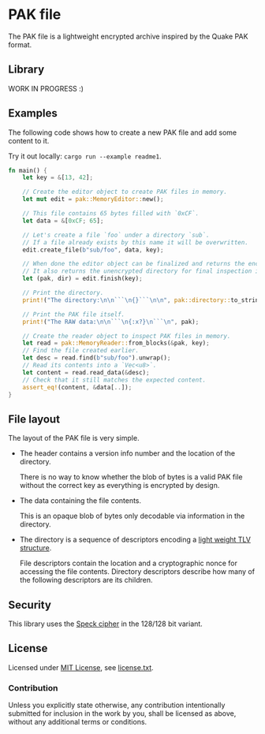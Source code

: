 PAK file
========

The PAK file is a lightweight encrypted archive inspired by the Quake PAK format.

Library
-------

WORK IN PROGRESS :)

Examples
--------

The following code shows how to create a new PAK file and add some content to it.

Try it out locally: `cargo run --example readme1`.

```rust
fn main() {
	let key = &[13, 42];

	// Create the editor object to create PAK files in memory.
	let mut edit = pak::MemoryEditor::new();

	// This file contains 65 bytes filled with `0xCF`.
	let data = &[0xCF; 65];

	// Let's create a file `foo` under a directory `sub`.
	// If a file already exists by this name it will be overwritten.
	edit.create_file(b"sub/foo", data, key);

	// When done the editor object can be finalized and returns the encrypted PAK file as a `Vec<Block>`.
	// It also returns the unencrypted directory for final inspection if desired.
	let (pak, dir) = edit.finish(key);

	// Print the directory.
	print!("The directory:\n\n```\n{}```\n\n", pak::directory::to_string(&dir, &pak::directory::Art::ASCII));

	// Print the PAK file itself.
	print!("The RAW data:\n\n```\n{:x?}\n```\n", pak);

	// Create the reader object to inspect PAK files in memory.
	let read = pak::MemoryReader::from_blocks(&pak, key);
	// Find the file created earlier.
	let desc = read.find(b"sub/foo").unwrap();
	// Read its contents into a `Vec<u8>`.
	let content = read.read_data(&desc);
	// Check that it still matches the expected content.
	assert_eq!(content, &data[..]);
}
```

File layout
-----------

The layout of the PAK file is very simple.

* The header contains a version info number and the location of the directory.

  There is no way to know whether the blob of bytes is a valid PAK file without the correct key as everything is encrypted by design.

* The data containing the file contents.

  This is an opaque blob of bytes only decodable via information in the directory.

* The directory is a sequence of descriptors encoding a [light weight TLV structure](https://en.wikipedia.org/wiki/Type-length-value).

  File descriptors contain the location and a cryptographic nonce for accessing the file contents.
  Directory descriptors describe how many of the following descriptors are its children.

Security
--------

This library uses the [Speck cipher](https://en.wikipedia.org/wiki/Speck_\(cipher\)) in the 128/128 bit variant.

License
-------

Licensed under [MIT License](https://opensource.org/licenses/MIT), see [license.txt](license.txt).

### Contribution

Unless you explicitly state otherwise, any contribution intentionally submitted
for inclusion in the work by you, shall be licensed as above, without any additional terms or conditions.
